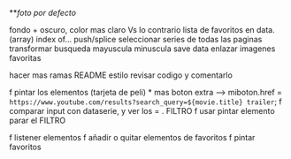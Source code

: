 **_foto por defecto_

fondo + oscuro, color mas claro Vs lo contrario
lista de favoritos en data. (array) index of... push/splice
seleccionar series de todas las paginas
transformar busqueda mayuscula minuscula
save data
enlazar imagenes favoritas

hacer mas ramas
README
estilo
revisar codigo y comentarlo







f pintar los elementos (tarjeta de peli) \* mas boton extra --> miboton.href = `https://www.youtube.com/results?search_query=${movie.title} trailer`;
f comparar input con dataserie, y ver los = . FILTRO
f usar pintar elemento parar el FILTRO

f listener elementos
f añadir o quitar elementos de favoritos
f pintar favoritos
